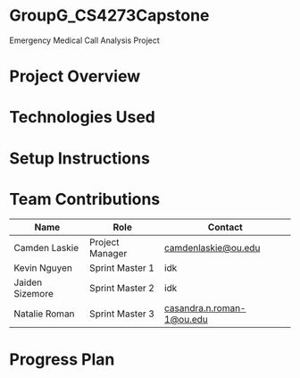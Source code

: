 # GroupG_CS4273Capstone
Emergency Medical Call Analysis Project

# Project Overview

# Technologies Used

# Setup Instructions

# Team Contributions

| Name            | Role            | Contact                   |
| --------------- | --------------- | ------------------------- |
| Camden Laskie   | Project Manager | camdenlaskie@ou.edu       |
| Kevin Nguyen    | Sprint Master 1 | idk                       |
| Jaiden Sizemore | Sprint Master 2 | idk                       |
| Natalie Roman   | Sprint Master 3 | casandra.n.roman-1@ou.edu |

# Progress Plan

